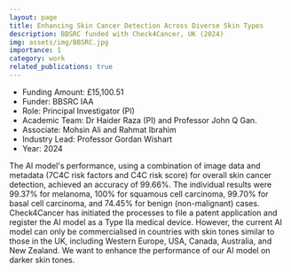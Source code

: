 ```yaml
---
layout: page
title: Enhancing Skin Cancer Detection Across Diverse Skin Types
description: BBSRC funded with Check4Cancer, UK (2024)
img: assets/img/BBSRC.jpg
importance: 1
category: work
related_publications: true
---
```


* Funding Amount: £15,100.51 <br/>
* Funder: BBSRC IAA <br/>
* Role: Principal Investigator (PI) <br/>
* Academic Team: Dr Haider Raza (PI) and Professor John Q Gan.
* Associate: Mohsin Ali and Rahmat Ibrahim<br/>
* Industry Lead: Professor Gordan Wishart<br/>
* Year: 2024

The AI model's performance, using a combination of image data and metadata (7C4C risk factors and C4C risk score) for overall skin cancer detection, achieved an accuracy of 99.66%. The individual results were 99.37% for melanoma, 100% for squamous cell carcinoma, 99.70% for basal cell carcinoma, and 74.45% for benign (non-malignant) cases. Check4Cancer has initiated the processes to file a patent application and register the AI model as a Type IIa medical device. However, the current AI model can only be commercialised in countries with skin tones similar to those in the UK, including Western Europe, USA, Canada, Australia, and New Zealand. We want to enhance the performance of our AI model on darker skin tones.
